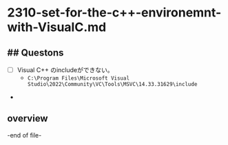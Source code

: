 # 2310-set-for-the-c++-environemnt-with-VisualC.md

## ## Questons
- [ ] Visual C++ のincludeができない。
  - `C:\Program Files\Microsoft Visual Studio\2022\Community\VC\Tools\MSVC\14.33.31629\include`
  
- 

## overview






-end of file-
